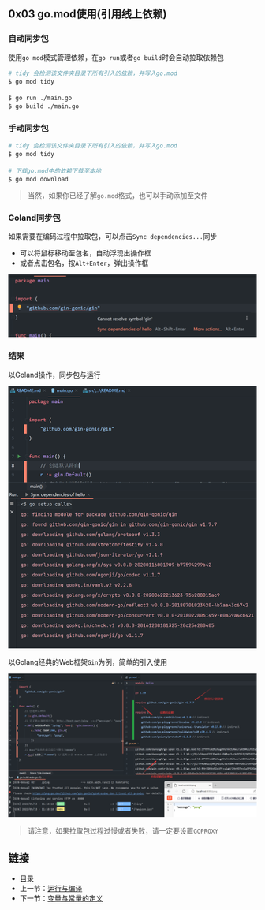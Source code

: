 ## 0x03 go.mod使用(引用线上依赖)


### 自动同步包

使用`go mod`模式管理依赖，在`go run`或者`go build`时会自动拉取依赖包
```bash
# tidy 会检测该文件夹目录下所有引入的依赖，并写入go.mod
$ go mod tidy

$ go run ./main.go
$ go build ./main.go
```


### 手动同步包

```bash
# tidy 会检测该文件夹目录下所有引入的依赖，并写入go.mod
$ go mod tidy

# 下载go.mod中的依赖下载至本地
$ go mod download
```

> 当然，如果你已经了解`go.mod`格式，也可以手动添加至文件


### Goland同步包

如果需要在编码过程中拉取包，可以点击`Sync dependencies...`同步

- 可以将鼠标移动至包名，自动浮现出操作框
- 或者点击包名，按`Alt+Enter`，弹出操作框

![](../../../static/day001/0x04_1.png)



### 结果

以Goland操作，同步包与运行

![](../../../static/day001/0x04_2.png)

以Golang经典的Web框架`Gin`为例，简单的引入使用  

![](../../../static/day001/0x04_3.png)

> 请注意，如果拉取包过程过慢或者失败，请一定要设置`GOPROXY`

## 链接

- [目录](../../../README.md)
- 上一节：[运行与编译](../0x03%20go.mod使用(引用本地依赖))
- 下一节：[变量与常量的定义](../../day002/0x00%20变量与常量的定义)



